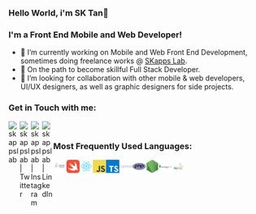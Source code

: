 ### Hello World, i'm SK Tan👋

### I'm a Front End Mobile and Web Developer!
- 🔭 I’m currently working on Mobile and Web Front End Development, sometimes doing freelance works @ [SKapps Lab][website].
- 🌱 On the path to become skillful Full Stack Developer.
- 👯 I’m looking for collaboration with other mobile & web developers, UI/UX designers, as well as graphic designers for side projects.


### Get in Touch with me:

[<img align="left" alt="skappslab" width="22px" src="https://cdn.jsdelivr.net/npm/simple-icons@v3/icons/html5.svg" />][portfolio]
[<img align="left" alt="skappslab | Twitter" width="22px" src="https://cdn.jsdelivr.net/npm/simple-icons@v3/icons/twitter.svg" />][twitter]
[<img align="left" alt="skappslab | Instagram" width="22px" src="https://cdn.jsdelivr.net/npm/simple-icons@v3/icons/instagram.svg" />][instagram]
[<img align="left" alt="skappslab | LinkedIn" width="22px" src="https://cdn.jsdelivr.net/npm/simple-icons@v3/icons/linkedin.svg" />][linkedin]

<br />

### Most Frequently Used Languages:

<img align="left" alt="Java" width="26px" src="https://raw.githubusercontent.com/github/explore/80688e429a7d4ef2fca1e82350fe8e3517d3494d/topics/java/java.png" />
<img align="left" alt="Swift" width="26px" src="https://raw.githubusercontent.com/github/explore/80688e429a7d4ef2fca1e82350fe8e3517d3494d/topics/swift/swift.png" />
<img align="left" alt="React" width="26px" src="https://raw.githubusercontent.com/github/explore/80688e429a7d4ef2fca1e82350fe8e3517d3494d/topics/react/react.png" />
<img align="left" alt="JavaScript" width="26px" src="https://raw.githubusercontent.com/github/explore/80688e429a7d4ef2fca1e82350fe8e3517d3494d/topics/javascript/javascript.png" />
<img align="left" alt="TypeScript" width="26px" src="https://raw.githubusercontent.com/github/explore/80688e429a7d4ef2fca1e82350fe8e3517d3494d/topics/typescript/typescript.png" />
<img align="left" alt="Express" width="26px" src="https://raw.githubusercontent.com/github/explore/80688e429a7d4ef2fca1e82350fe8e3517d3494d/topics/express/express.png" />
<img align="left" alt="PHP" width="26px" src="https://raw.githubusercontent.com/github/explore/80688e429a7d4ef2fca1e82350fe8e3517d3494d/topics/php/php.png" />
<img align="left" alt="Node.js" width="26px" src="https://raw.githubusercontent.com/github/explore/80688e429a7d4ef2fca1e82350fe8e3517d3494d/topics/nodejs/nodejs.png" />
<img align="left" alt="MongoDB" width="26px" src="https://raw.githubusercontent.com/github/explore/80688e429a7d4ef2fca1e82350fe8e3517d3494d/topics/mongodb/mongodb.png" />
<img align="left" alt="MySQL" width="26px" src="https://raw.githubusercontent.com/github/explore/80688e429a7d4ef2fca1e82350fe8e3517d3494d/topics/mysql/mysql.png" />

<br />

[website]: https://www.skappslab.com
[portfolio]: https://www.skappslab.xyz
[twitter]: https://twitter.com/sktan810
[instagram]: https://www.instagram.com/sktan810
[linkedin]: https://www.linkedin.com/in/sktan810
